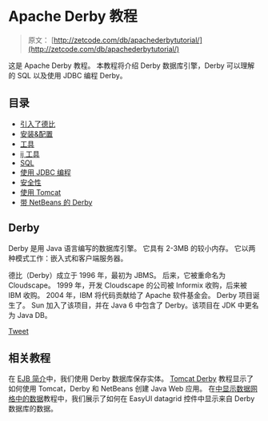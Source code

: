 # Apache Derby 教程

> 原文： [http://zetcode.com/db/apachederbytutorial/](http://zetcode.com/db/apachederbytutorial/)

这是 Apache Derby 教程。 本教程将介绍 Derby 数据库引擎，Derby 可以理解的 SQL 以及使用 JDBC 编程 Derby。

## 目录



*   [引入了德比](derby/)
*   [安装&配置](install/)
*   [工具](tools/)
*   [ij 工具](ij/)
*   [SQL](sql/)
*   [使用 JDBC 编程](jdbc/)
*   [安全性](sec/)
*   [使用 Tomcat](tomcat/)
*   [带 NetBeans 的 Derby](netbeans/)



## Derby

Derby 是用 Java 语言编写的数据库引擎。 它具有 2-3MB 的较小内存。 它以两种模式工作：嵌入式和客户端服务器。

德比（Derby）成立于 1996 年，最初为 JBMS。 后来，它被重命名为 Cloudscape。 1999 年，开发 Cloudscape 的公司被 Informix 收购，后来被 IBM 收购。 2004 年，IBM 将代码贡献给了 Apache 软件基金会。 Derby 项目诞生了。 Sun 加入了该项目，并在 Java 6 中包含了 Derby。该项目在 JDK 中更名为 Java DB。

[Tweet](https://twitter.com/share) 

## 相关教程

在 [EJB 简介](/java/ejb/)中，我们使用 Derby 数据库保存实体。 [Tomcat Derby](/java/tomcatderby/) 教程显示了如何使用 Tomcat，Derby 和 NetBeans 创建 Java Web 应用。 在[中显示数据网格中的数据](/articles/easyuidatagrid/)教程中，我们展示了如何在 EasyUI datagrid 控件中显示来自 Derby 数据库的数据。